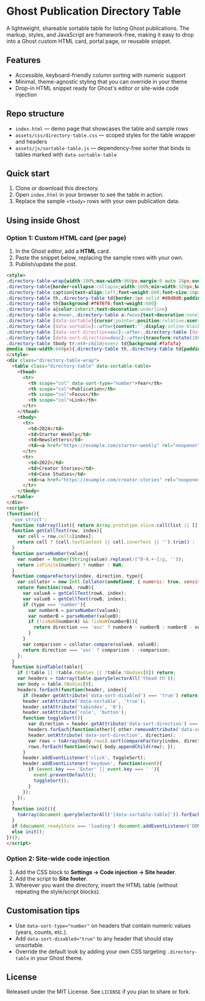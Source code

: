 # Ghost Publication Directory Table

A lightweight, shareable sortable table for listing Ghost publications. The markup, styles, and
JavaScript are framework-free, making it easy to drop into a Ghost custom HTML card, portal page,
or reusable snippet.

## Features
- Accessible, keyboard-friendly column sorting with numeric support
- Minimal, theme-agnostic styling that you can override in your theme
- Drop-in HTML snippet ready for Ghost's editor or site-wide code injection

## Repo structure
- `index.html` — demo page that showcases the table and sample rows
- `assets/css/directory-table.css` — scoped styles for the table wrapper and headers
- `assets/js/sortable-table.js` — dependency-free sorter that binds to tables marked with `data-sortable-table`

## Quick start
1. Clone or download this directory.
2. Open `index.html` in your browser to see the table in action.
3. Replace the sample `<tbody>` rows with your own publication data.

## Using inside Ghost
### Option 1: Custom HTML card (per page)
1. In the Ghost editor, add a **HTML** card.
2. Paste the snippet below, replacing the sample rows with your own.
3. Publish/update the post.

```html
<style>
.directory-table-wrap{width:100%;max-width:960px;margin:0 auto 24px;overflow-x:auto}
.directory-table{border-collapse:collapse;width:100%;min-width:320px;background:#fff;font-family:'Helvetica Neue',Arial,sans-serif;font-size:14px;line-height:1.4}
.directory-table caption{text-align:left;font-weight:600;font-size:16px;margin-bottom:12px}
.directory-table th,.directory-table td{border:1px solid #d0d0d0;padding:8px 10px;text-align:left;vertical-align:top;background:#fff}
.directory-table th{background:#f6f6f6;font-weight:600}
.directory-table a{color:inherit;text-decoration:underline}
.directory-table a:hover,.directory-table a:focus{text-decoration:none}
.directory-table [data-sortable]{cursor:pointer;position:relative;user-select:none}
.directory-table [data-sortable]::after{content:'';display:inline-block;border:5px solid transparent;border-top-color:#888;margin-left:6px;opacity:0;transform:translateY(2px)}
.directory-table [data-sort-direction=asc]::after,.directory-table [data-sort-direction=desc]::after{opacity:1}
.directory-table [data-sort-direction=desc]::after{transform:rotate(180deg) translateY(-2px)}
.directory-table tbody tr:nth-child(even) td{background:#fafafa}
@media (max-width:640px){.directory-table th,.directory-table td{padding:6px 8px;font-size:13px}}
</style>
<div class="directory-table-wrap">
  <table class="directory-table" data-sortable-table>
    <thead>
      <tr>
        <th scope="col" data-sort-type="number">Year</th>
        <th scope="col">Publication</th>
        <th scope="col">Focus</th>
        <th scope="col">Link</th>
      </tr>
    </thead>
    <tbody>
      <tr>
        <td>2024</td>
        <td>Starter Weekly</td>
        <td>Newsletters</td>
        <td><a href="https://example.com/starter-weekly" rel="noopener">View publication</a></td>
      </tr>
      <tr>
        <td>2022</td>
        <td>Creator Stories</td>
        <td>Case Studies</td>
        <td><a href="https://example.com/creator-stories" rel="noopener">View publication</a></td>
      </tr>
    </tbody>
  </table>
</div>
<script>
(function(){
  'use strict';
  function toArray(list){ return Array.prototype.slice.call(list || []); }
  function getCellText(row, index){
    var cell = row.cells[index];
    return cell ? (cell.textContent || cell.innerText || '').trim() : '';
  }
  function parseNumber(value){
    var number = Number(String(value).replace(/[^0-9.+-]/g, ''));
    return isFinite(number) ? number : NaN;
  }
  function compareFactory(index, direction, type){
    var collator = new Intl.Collator(undefined, { numeric: true, sensitivity: 'base' });
    return function(rowA, rowB){
      var valueA = getCellText(rowA, index);
      var valueB = getCellText(rowB, index);
      if (type === 'number'){
        var numberA = parseNumber(valueA);
        var numberB = parseNumber(valueB);
        if (!isNaN(numberA) && !isNaN(numberB)){
          return direction === 'asc' ? numberA - numberB : numberB - numberA;
        }
      }
      var comparison = collator.compare(valueA, valueB);
      return direction === 'asc' ? comparison : -comparison;
    };
  }
  function bindTable(table){
    if (!table || !table.tBodies || !table.tBodies[0]) return;
    var headers = toArray(table.querySelectorAll('thead th'));
    var body = table.tBodies[0];
    headers.forEach(function(header, index){
      if (header.getAttribute('data-sort-disabled') === 'true') return;
      header.setAttribute('data-sortable', 'true');
      header.setAttribute('tabindex', '0');
      header.setAttribute('role', 'button');
      function toggleSort(){
        var direction = header.getAttribute('data-sort-direction') === 'asc' ? 'desc' : 'asc';
        headers.forEach(function(other){ other.removeAttribute('data-sort-direction'); });
        header.setAttribute('data-sort-direction', direction);
        var rows = toArray(body.rows).sort(compareFactory(index, direction, header.getAttribute('data-sort-type')));
        rows.forEach(function(row){ body.appendChild(row); });
      }
      header.addEventListener('click', toggleSort);
      header.addEventListener('keydown', function(event){
        if (event.key === 'Enter' || event.key === ' '){
          event.preventDefault();
          toggleSort();
        }
      });
    });
  }
  function init(){
    toArray(document.querySelectorAll('[data-sortable-table]')).forEach(bindTable);
  }
  if (document.readyState === 'loading') document.addEventListener('DOMContentLoaded', init);
  else init();
})();
</script>
```

### Option 2: Site-wide code injection
1. Add the CSS block to **Settings → Code injection → Site header**.
2. Add the script to **Site footer**.
3. Wherever you want the directory, insert the HTML table (without repeating the style/script blocks).

## Customisation tips
- Use `data-sort-type="number"` on headers that contain numeric values (years, counts, etc.).
- Add `data-sort-disabled="true"` to any header that should stay unsortable.
- Override the default look by adding your own CSS targeting `.directory-table` in your Ghost theme.

## License
Released under the MIT License. See `LICENSE` if you plan to share or fork.
